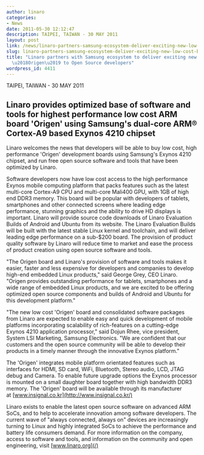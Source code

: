 ```yaml
---
author: linaro
categories:
- News
date: 2011-05-30 12:12:47
description: TAIPEI, TAIWAN - 30 MAY 2011
layout: post
link: /news/linaro-partners-samsung-ecosystem-deliver-exciting-new-low-cost-board-origen-open-source-developers/
slug: linaro-partners-samsung-ecosystem-deliver-exciting-new-low-cost-board-origen-open-source-developers
title: "Linaro partners with Samsung ecosystem to deliver exciting new low cost board
  \u2018Origen\u2019 to Open Source developers"
wordpress_id: 4411
---
```


TAIPEI, TAIWAN - 30 MAY 2011

## Linaro provides optimized base of software and tools for highest performance low cost ARM board 'Origen' using Samsung's dual-core ARM® Cortex-A9 based Exynos 4210 chipset

Linaro welcomes the news that developers will be able to buy low cost, high performance 'Origen' development boards using Samsung's Exynos 4210 chipset, and run free open source software and tools that have been optimized by Linaro.

Software developers now have low cost access to the high performance Exynos mobile computing platform that packs features such as the latest multi-core Cortex-A9 CPU and multi-core Mali400 GPU, with 1GB of high end DDR3 memory. This board will be popular with developers of tablets, smartphones and other connected screens where leading edge performance, stunning graphics and the ability to drive HD displays is important. Linaro will provide source code downloads of Linaro Evaluation Builds of Android and Ubuntu from its website. The Linaro Evaluation Builds will be built with the latest stable Linux kernel and toolchain, and will deliver leading edge performance on a sub-$200 board. The provision of product quality software by Linaro will reduce time to market and ease the process of product creation using open source software and tools.

"The Origen board and Linaro's provision of software and tools makes it easier, faster and less expensive for developers and companies to develop high-end embedded Linux products," said George Grey, CEO Linaro. "Origen provides outstanding performance for tablets, smartphones and a wide range of embedded Linux products, and we are excited to be offering optimized open source components and builds of Android and Ubuntu for this development platform."

"The new low cost 'Origen' board and consolidated software packages from Linaro are expected to enable easy and quick development of mobile platforms incorporating scalability of rich-features on a cutting-edge Exynos 4210 application processor," said Dojun Rhee, vice president, System LSI Marketing, Samsung Electronics. "We are confident that our customers and the open source community will be able to develop their products in a timely manner through the innovative Exynos platform."

The 'Origen' integrates mobile platform orientated features such as interfaces for HDMI, SD card, WiFi, Bluetooth, Stereo audio, LCD, JTAG debug and Camera. To enable future upgrade options the Exynos processor is mounted on a small daughter board together with high bandwidth DDR3 memory. The 'Origen' board will be available through its manufacturer at [www.insignal.co.kr](http://www.insignal.co.kr/)

Linaro exists to enable the latest open source software on advanced ARM SoCs, and to help to accelerate innovation among software developers. The current wave of "always connected, always on" devices are increasingly turning to Linux and highly integrated SoCs to achieve the performance and battery life consumers demand. For more information on the company, access to software and tools, and information on the community and open engineering, visit [www.linaro.org](/)